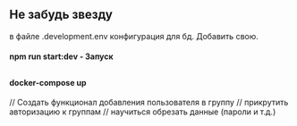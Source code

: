 ## Не забудь звезду

в файле .development.env конфигурация для бд. Добавить свою.

#### npm run start:dev - Запуск

##

#### docker-compose up 



// Создать функционал добавления пользователя в группу
// прикрутить авторизацию к группам
// научиться обрезать данные (пароли и т.д.)
